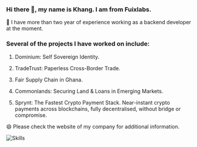 <!--
**wuckan/wuckan** is a ✨ _special_ ✨ repository because its `README.md` (this file) appears on your GitHub profile.

Here are some ideas to get you started:

- 🔭 I’m currently working on ...
- 🌱 I’m currently learning ...
- 👯 I’m looking to collaborate on ...
- 🤔 I’m looking for help with ...
- 💬 Ask me about ...
- 📫 How to reach me: ...
- 😄 Pronouns: ...
- ⚡ Fun fact: ...
-->

### Hi there 👋, my name is Khang. I am from Fuixlabs.

💬 I have more than two year of experience working as a backend developer at the moment.

### Several of the projects I have worked on include:

1. Dominium: Self Sovereign Identity.

2. TradeTrust: Paperless Cross-Border Trade.

3. Fair Supply Chain in Ghana.

4. Commonlands: Securing Land & Loans in Emerging Markets.

5. Sprynt: The Fastest Crypto Payment Stack. Near-instant crypto payments across blockchains, fully decentralised, without bridge or compromise.

😄 Please check the website of my company for additional information.

![Skills](https://skillicons.dev/icons?i=aws,aws,bash,bootstrap,c,cpp,css,discord,docker,express,fastapi,firebase,flask,git,github,haskell,heroku,html,ipfs,js,jest,jquery,latex,linux,md,mongodb,mysql,nestjs,nextjs,nginx,nodejs,postman,py,pytorch,selenium,solidity,tensorflow,ts,vscode)
